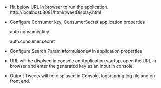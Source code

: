 - Hit below URL in browser to run the application. 
   http://localhost:8081/html/tweetDisplay.html

- Configure Consumer key, ConsumerSecret application properties

  auth.consumer.key 
  
  auth.consumer.secret 

- Configure Search Param #formulaone# in application properties

- URL will be displyed in console on Application startup, open the URL in browser and enter the 
  generated key as an input in console.

- Output Tweets will be displayed in Console, logs/spring.log file and on front end.

